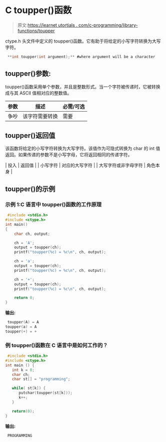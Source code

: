# C toupper()函数

> 原文:[https://learnet utortials . com/c-programming/library-functions/toupper](https://learnetutorials.com/c-programming/library-functions/toupper)

ctype.h 头文件中定义的 toupper()函数。它有助于将给定的小写字符转换为大写字符。

```c
 **int toupper(int argument);** #where argument will be a character 

```

## toupper()参数:

toupper()函数采用单个参数，并且是整数形式。当一个字符被传递时，它被转换成与其 ASCII 值相对应的整数值。

| 参数 | 描述 | 必需/可选 |
| --- | --- | --- |
| 争吵 | 该字符需要转换 | 需要 |

## toupper()返回值

该函数将给定的小写字符转换为大写字符。该值作为可隐式转换为 char 的 int 值返回。如果传递的参数不是小写字母，它将返回相同的传递字符。

| 投入 | 返回值 |
| 小写字符 | 对应的大写字符 |
| 大写字符或非字母字符 | 角色本身 |

## toupper()的示例

### 示例 1:C 语言中 toupper()函数的工作原理

```c
 #include <stdio.h>
#include <ctype.h>
int main()
{
    char ch, output;

    ch = 'A';
    output = toupper(ch);
    printf("toupper(%c) = %c\n", ch, output);

    ch = 'a';
    output = toupper(ch);
    printf("toupper(%c) = %c\n", ch, output);

    ch = '+';
    output = toupper(ch);
    printf("toupper(%c) = %c\n", ch, output);

    return 0;
} 

```

**输出:**

```c
 toupper(A) = A
toupper(a) = A
toupper(+) = + 
```

### 例 toupper()函数在 C 语言中是如何工作的？

```c
 #include <stdio.h>
#include <ctype.h>
int main () {
   int k = 0;
   char ch;
   char st[] = "programming";

   while( st[k]) {
      putchar(toupper(st[k]));
      k++;
   }

   return(0);
} 

```

**输出:**

```c
 PROGRAMMING 
```